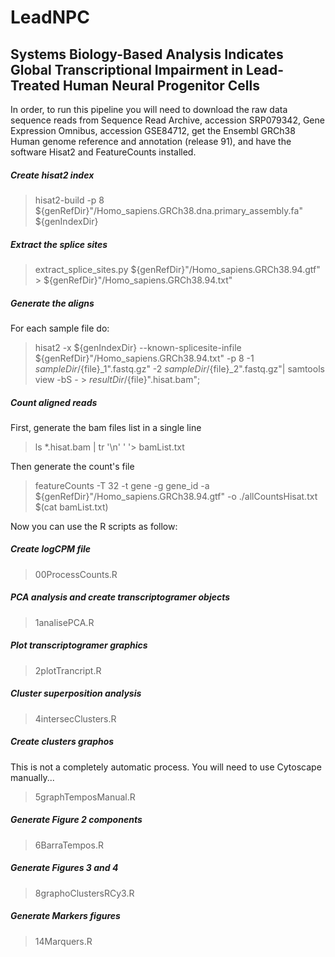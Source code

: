# LeadNPC
## Systems Biology-Based Analysis Indicates Global Transcriptional Impairment in Lead-Treated Human Neural Progenitor Cells

In order, to run this pipeline you will need to download the  raw data sequence reads from Sequence Read Archive, accession SRP079342, Gene Expression Omnibus, accession GSE84712, get the Ensembl GRCh38 Human genome reference and annotation (release 91), and have the software Hisat2 and FeatureCounts installed.
##### Create hisat2 index
> hisat2-build -p 8 ${genRefDir}"/Homo_sapiens.GRCh38.dna.primary_assembly.fa" ${genIndexDir}

##### Extract the splice sites
> extract_splice_sites.py ${genRefDir}"/Homo_sapiens.GRCh38.94.gtf" > ${genRefDir}"/Homo_sapiens.GRCh38.94.txt"

##### Generate the aligns
For each sample file do:
> hisat2 -x ${genIndexDir} --known-splicesite-infile ${genRefDir}"/Homo_sapiens.GRCh38.94.txt" -p 8 -1 ${sampleDir}/${file}_1".fastq.gz" -2 ${sampleDir}/${file}_2".fastq.gz"| samtools view -bS - > ${resultDir}/${file}".hisat.bam"; 

##### Count aligned reads 
First, generate the bam files list in a single line
> ls *.hisat.bam | tr '\n' ' '> bamList.txt

Then generate the count's file
> featureCounts -T 32  -t gene -g gene_id -a ${genRefDir}"/Homo_sapiens.GRCh38.94.gtf" -o ./allCountsHisat.txt $(cat bamList.txt)

Now you can use the R scripts as follow:
##### Create logCPM file
> 00ProcessCounts.R

##### PCA analysis and create transcriptogramer objects
> 1analisePCA.R

##### Plot transcriptogramer graphics
> 2plotTrancript.R

##### Cluster superposition analysis
> 4intersecClusters.R

##### Create clusters graphos
This is not a completely automatic process. You will need to use Cytoscape manually...
> 5graphTemposManual.R

##### Generate Figure 2 components
> 6BarraTempos.R

##### Generate Figures 3 and 4
> 8graphoClustersRCy3.R

##### Generate Markers figures
> 14Marquers.R

